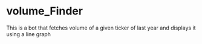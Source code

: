 # volume_Finder
This is a bot that fetches volume of a given ticker of last year and displays it using a line graph
